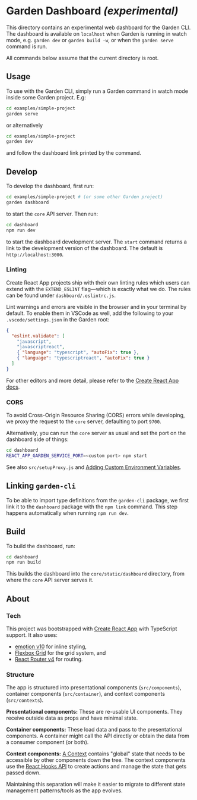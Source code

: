 # Garden Dashboard _(experimental)_

This directory contains an experimental web dashboard for the Garden CLI. The dashboard is available on `localhost` when Garden is running in watch mode, e.g. `garden dev` or `garden build -w`, or when the `garden serve` command is run.

All commands below assume that the current directory is root.

## Usage

To use with the Garden CLI, simply run a Garden command in watch mode inside some Garden project. E.g:

```sh
cd examples/simple-project
garden serve
```

or alternatively

```sh
cd examples/simple-project
garden dev
```

and follow the dashboard link printed by the command.

## Develop

To develop the dashboard, first run:

```sh
cd examples/simple-project # (or some other Garden project)
garden dashboard
```

to start the `core` API server. Then run:

```sh
cd dashboard
npm run dev
```

to start the dashboard development server. The `start` command returns a link to the development version of the dashboard. The default is `http://localhost:3000`.

### Linting

Create React App projects ship with their own linting rules which users can extend with the `EXTEND_ESLINT` flag—which is exactly what we do. The rules can be found under `dashboard/.eslintrc.js`.

Lint warnings and errors are visible in the browser and in your terminal by default. To enable them in VSCode as well, add the following to your `.vscode/settings.json` in the Garden root:

```json
{
  "eslint.validate": [
    "javascript",
    "javascriptreact",
    { "language": "typescript", "autoFix": true },
    { "language": "typescriptreact", "autoFix": true }
  ]
}
```

For other editors and more detail, please refer to the [Create React App docs](https://create-react-app.dev/docs/setting-up-your-editor).

### CORS

To avoid Cross-Origin Resource Sharing (CORS) errors while developing, we proxy the request to the `core` server, defaulting to port `9700`.

Alternatively, you can run the `core` server as usual and set the port on the dashboard side of things:

```sh
cd dashboard
REACT_APP_GARDEN_SERVICE_PORT=<custom port> npm start
```

See also `src/setupProxy.js` and [Adding Custom Environment Variables](https://facebook.github.io/create-react-app/docs/adding-custom-environment-variables).

## Linking `garden-cli`

To be able to import type definitions from the `garden-cli` package, we first link it to the `dashboard` package with the `npm link` command. This step happens automatically when running `npm run dev`.

## Build

To build the dashboard, run:

```sh
cd dashboard
npm run build
```

This builds the dashboard into the `core/static/dashboard` directory, from where the `core` API server serves it.

## About

### Tech

This project was bootstrapped with [Create React App](https://github.com/facebook/create-react-app) with TypeScript support. It also uses:

* [emotion v10](https://emotion.sh/) for inline styling,
* [Flexbox Grid](http://flexboxgrid.com/) for the grid system, and
* [React Router v4](https://github.com/ReactTraining/react-router) for routing.

### Structure

The app is structured into presentational components (`src/components`), container components (`src/container`), and context components (`src/contexts`).

**Presentational components:** These are re-usable UI components. They receive outside data as props and have minimal state.

**Container components:** These load data and pass to the presentational components. A container might call the API directly or obtain the data from a consumer component (or both).

**Context components:** [A Context](https://reactjs.org/docs/context.html) contains "global" state that needs to be accessible by other components down the tree. The context components use the [React Hooks API](https://reactjs.org/docs/hooks-intro.html) to create actions and manage the state that gets passed down.

Maintaining this separation will make it easier to migrate to different state management patterns/tools as the app evolves.

